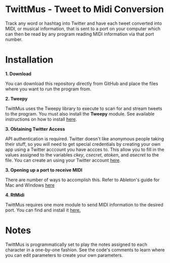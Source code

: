 # TwittMus - Tweet to Midi Conversion

Track any word or hashtag into Twitter and have each tweet converted into MIDI, or musical information, that is sent to a port on your computer which can then be read by any program reading MIDI information via that port number.


# Installation

<strong>1. Download</strong>

You can download this repository directly from GitHub and place the files where you want to run the program from.

<strong>2. Tweepy</strong>

TwittMus uses the Tweepy library to execute to scan for and stream tweets to the program. You must also install the <strong>Tweepy</strong> module. See available instructions on how to install <a href="https://github.com/tweepy/tweepy/tree/v3.5.0">here</a>.

<strong>3. Obtaining Twitter Access</strong>

API authentication is required. Twitter doesn't like anonymous people taking their stuff, so you will need to get special credentials by creating your own app using a Twitter acccount you have accces to. This allow you to fill in the values assigned to the variables <i>ckey</i>, <i>csecret</i>, <i>atoken</i>, and <i>asecret</i> to the file. You can create an using your Twitter account <a href="https://apps.twitter.com/">here</a>.

<strong>3. Opening up a port to receive MIDI</strong>

There are number of ways to accomplish this. Refer to Ableton's guide for Mac and Windows <a href="https://help.ableton.com/hc/en-us/articles/209774225-Using-virtual-MIDI-buses-in-Live">here</a>

<strong>4. RtMidi</strong>

TwittMus requires one more module to send MIDI information to the desired port. You can find and install it <a href="http://trac.chrisarndt.de/code/wiki/python-rtmidi">here.</a>

# Notes

TwittMus is programmatically set to play the notes assigned to each character in a one-by-one fashion. See the code's comments to learn where you can edit parameters to create your own parameters.

